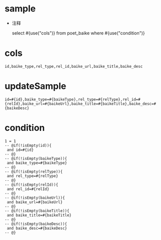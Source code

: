 
sample
===
* 注释

	select #{use("cols")} from poet_baike  where  #{use("condition")}

cols
===
	id,baike_type,rel_type,rel_id,baike_url,baike_title,baike_desc

updateSample
===
	
	id=#{id},baike_type=#{baikeType},rel_type=#{relType},rel_id=#{relId},baike_url=#{baikeUrl},baike_title=#{baikeTitle},baike_desc=#{baikeDesc}

condition
===

	1 = 1  
	-- @if(!isEmpty(id)){
	 and id=#{id}
	-- @}
	-- @if(!isEmpty(baikeType)){
	 and baike_type=#{baikeType}
	-- @}
	-- @if(!isEmpty(relType)){
	 and rel_type=#{relType}
	-- @}
	-- @if(!isEmpty(relId)){
	 and rel_id=#{relId}
	-- @}
	-- @if(!isEmpty(baikeUrl)){
	 and baike_url=#{baikeUrl}
	-- @}
	-- @if(!isEmpty(baikeTitle)){
	 and baike_title=#{baikeTitle}
	-- @}
	-- @if(!isEmpty(baikeDesc)){
	 and baike_desc=#{baikeDesc}
	-- @}
	
	